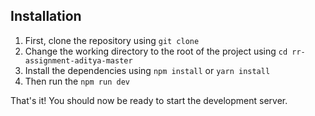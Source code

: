 ## Installation

1. First, clone the repository using `git clone`
2. Change the working directory to the root of the project using `cd rr-assignment-aditya-master`
3. Install the dependencies using `npm install` or `yarn install`
4. Then run the `npm run dev`

That's it! You should now be ready to start the development server.
